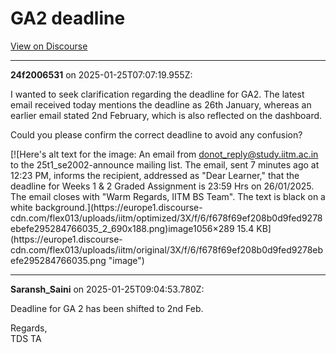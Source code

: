 # GA2 deadline

[View on Discourse](https://discourse.onlinedegree.iitm.ac.in/t/ga2-deadline/165142)

---
**24f2006531** on 2025-01-25T07:07:19.955Z:

I wanted to seek clarification regarding the deadline for GA2. The latest
email received today mentions the deadline as 26th January, whereas an earlier
email stated 2nd February, which is also reflected on the dashboard.

Could you please confirm the correct deadline to avoid any confusion?  

[![Here's alt text for the image: An email from donot_reply@study.iitm.ac.in
to the 25t1_se2002-announce mailing list. The email, sent 7 minutes ago at
12:23 PM, informs the recipient, addressed as "Dear Learner," that the
deadline for Weeks 1 & 2 Graded Assignment is 23:59 Hrs on 26/01/2025. The
email closes with "Warm Regards, IITM BS Team". The text is black on a white
background.](https://europe1.discourse-
cdn.com/flex013/uploads/iitm/optimized/3X/f/6/f678f69ef208b0d9fed9278ebefe295284766035_2_690x188.png)image1056×289
15.4 KB](https://europe1.discourse-
cdn.com/flex013/uploads/iitm/original/3X/f/6/f678f69ef208b0d9fed9278ebefe295284766035.png
"image")



---
**Saransh_Saini** on 2025-01-25T09:04:53.780Z:

Deadline for GA 2 has been shifted to 2nd Feb.

Regards,  
TDS TA



